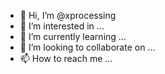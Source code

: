 - 👋 Hi, I’m @xprocessing
- 👀 I’m interested in ...
- 🌱 I’m currently learning ...
- 💞️ I’m looking to collaborate on ...
- 📫 How to reach me ...

<!---
xprocessing/xprocessing is a ✨ special ✨ repository because its `README.md` (this file) appears on your GitHub profile.
You can click the Preview link to take a look at your changes.
--->
